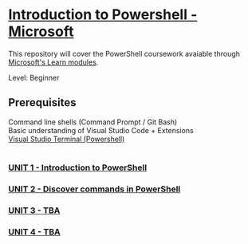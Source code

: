 # [Introduction to Powershell - Microsoft](https://docs.microsoft.com/en-us/learn/modules/introduction-to-powershell/1-introduction)

This repository will cover the PowerShell coursework avaiable through 
[Microsoft's Learn modules](https://docs.microsoft.com/en-us/learn/browse/?terms=powershell&levels=beginner).

Level: Beginner

## Prerequisites 
Command line shells (Command Prompt / Git Bash) </br>
Basic understanding of Visual Studio Code + Extensions </br>
[Visual Studio Terminal (Powershell)](https://code.visualstudio.com/docs/editor/integrated-terminal)

#

### [UNIT 1 - Introduction to PowerShell](docs/UNIT1.md)

### [UNIT 2 - Discover commands in PowerShell](docs/UNIT2.md)

### [UNIT 3 - TBA](docs/UNIT3.md)

### [UNIT 4 - TBA](docs/UNIT4.md)